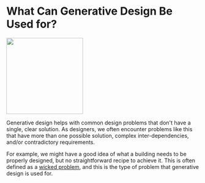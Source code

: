 # What Can Generative Design Be Used for?

<img src="../.gitbook/assets/whatgdcanbeusedfor.png" style="width:200px;"/>

Generative design helps with common design problems that don't have a single, clear solution. As designers, we often encounter problems like this that have more than one possible solution, complex inter-dependencies, and/or contradictory requirements. 

For example, we might have a good idea of what a building needs to be properly designed, but no straightforward recipe to achieve it. This is often defined as a [wicked problem](https://en.wikipedia.org/wiki/Wicked_problem), and this is the type of problem that generative design is used for.

